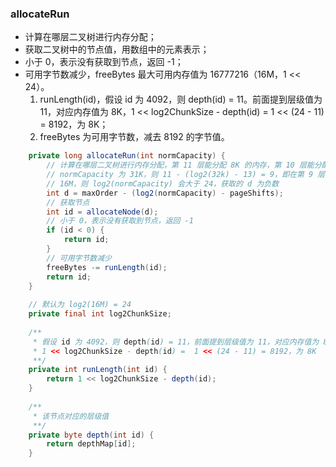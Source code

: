 ### allocateRun

- 计算在哪层二叉树进行内存分配；
- 获取二叉树中的节点值，用数组中的元素表示；
- 小于 0，表示没有获取到节点，返回 -1；
- 可用字节数减少，freeBytes 最大可用内存值为 16777216（16M，1 << 24）。
    1. runLength(id)，假设 id 为 4092，则 depth(id) = 11。前面提到层级值为 11，对应内存值为 8K，1 << log2ChunkSize - depth(id) =  1 << (24 - 11) = 8192，为 8K；
    2. freeBytes 为可用字节数，减去 8192 的字节值。

```java
    private long allocateRun(int normCapacity) {
        // 计算在哪层二叉树进行内存分配，第 11 层能分配 8K 的内存，第 10 层能分配 16K 的内存，以此类推。假设
        // normCapacity 为 31K，则 11 - (log2(32k) - 13) = 9，即在第 9 层分配 32 K，如果 normCapacity 大于
        // 16M，则 log2(normCapacity) 会大于 24，获取的 d 为负数
        int d = maxOrder - (log2(normCapacity) - pageShifts);
        // 获取节点
        int id = allocateNode(d);
        // 小于 0，表示没有获取到节点，返回 -1
        if (id < 0) {
            return id;
        }
        // 可用字节数减少
        freeBytes -= runLength(id);
        return id;
    }
    
    // 默认为 log2(16M) = 24
    private final int log2ChunkSize;
    
    /**
     * 假设 id 为 4092，则 depth(id) = 11，前面提到层级值为 11，对应内存值为 8K，
     * 1 << log2ChunkSize - depth(id) =  1 << (24 - 11) = 8192，为 8K
     **/
    private int runLength(int id) {
        return 1 << log2ChunkSize - depth(id);
    }
    
    /**
     * 该节点对应的层级值
     **/
    private byte depth(int id) {
        return depthMap[id];
    }
```
